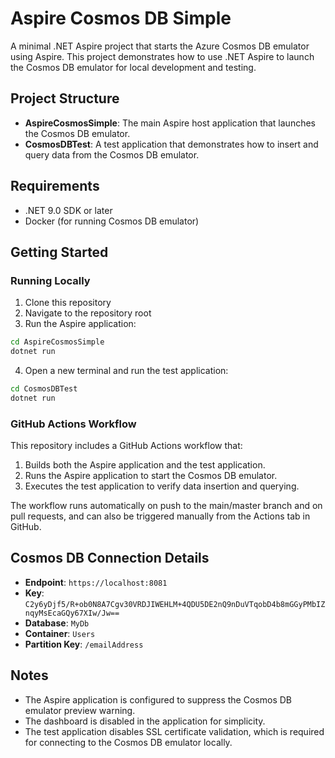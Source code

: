 # Aspire Cosmos DB Simple

A minimal .NET Aspire project that starts the Azure Cosmos DB emulator using Aspire. This project demonstrates how to use .NET Aspire to launch the Cosmos DB emulator for local development and testing.

## Project Structure

- **AspireCosmosSimple**: The main Aspire host application that launches the Cosmos DB emulator.
- **CosmosDBTest**: A test application that demonstrates how to insert and query data from the Cosmos DB emulator.

## Requirements

- .NET 9.0 SDK or later
- Docker (for running Cosmos DB emulator)

## Getting Started

### Running Locally

1. Clone this repository
2. Navigate to the repository root
3. Run the Aspire application:

```bash
cd AspireCosmosSimple
dotnet run
```

4. Open a new terminal and run the test application:

```bash
cd CosmosDBTest
dotnet run
```

### GitHub Actions Workflow

This repository includes a GitHub Actions workflow that:

1. Builds both the Aspire application and the test application.
2. Runs the Aspire application to start the Cosmos DB emulator.
3. Executes the test application to verify data insertion and querying.

The workflow runs automatically on push to the main/master branch and on pull requests, and can also be triggered manually from the Actions tab in GitHub.

## Cosmos DB Connection Details

- **Endpoint**: `https://localhost:8081`
- **Key**: `C2y6yDjf5/R+ob0N8A7Cgv30VRDJIWEHLM+4QDU5DE2nQ9nDuVTqobD4b8mGGyPMbIZnqyMsEcaGQy67XIw/Jw==`
- **Database**: `MyDb`
- **Container**: `Users`
- **Partition Key**: `/emailAddress`

## Notes

- The Aspire application is configured to suppress the Cosmos DB emulator preview warning.
- The dashboard is disabled in the application for simplicity.
- The test application disables SSL certificate validation, which is required for connecting to the Cosmos DB emulator locally.
